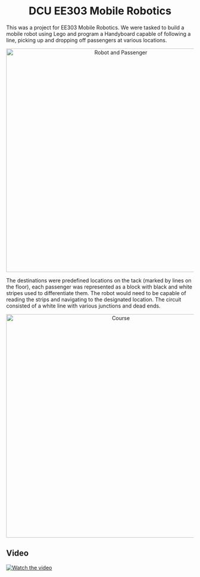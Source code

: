 
<div align="center">
<h1> DCU EE303 Mobile Robotics
</div>

This was a project for EE303 Mobile Robotics. 
We were tasked to build a mobile robot using Lego and program a Handyboard capable of following a line, picking up and dropping off passengers at various locations.
  
<p align="center">
<img src="https://user-images.githubusercontent.com/45125817/138711987-88e1f320-bcf6-400e-831b-25022d87bab4.jpg" alt="Robot and Passenger" width="600"/>

The destinations were predefined locations on the tack (marked by lines on the floor), each passenger was represented as a block with black and white stripes used to differentiate them. The robot would need to be capable of reading the strips and navigating to the designated location. The circuit consisted of a white line with various junctions and dead ends. 

<p align="center">
<img src="https://user-images.githubusercontent.com/45125817/138712184-44d7ba41-9a47-40e7-83c7-281a57086192.jpg" alt="Course" width="600"/>

## Video </div>  
[![Watch the video](https://img.youtube.com/vi/LruwbXFJZbY/maxresdefault.jpg)](https://youtu.be/LruwbXFJZbY)


